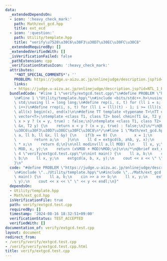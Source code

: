 ```yaml
---
data:
  _extendedDependsOn:
  - icon: ':heavy_check_mark:'
    path: Math/ext_gcd.hpp
    title: ext_ecd
  - icon: ':question:'
    path: Utility/template.hpp
    title: "verify\u7528\u30C6\u30F3\u30D7\u30EC\u30FC\u30C8"
  _extendedRequiredBy: []
  _extendedVerifiedWith: []
  _isVerificationFailed: false
  _pathExtension: cpp
  _verificationStatusIcon: ':heavy_check_mark:'
  attributes:
    '*NOT_SPECIAL_COMMENTS*': ''
    PROBLEM: https://judge.u-aizu.ac.jp/onlinejudge/description.jsp?id=NTL_1_E&lang=ja
    links:
    - https://judge.u-aizu.ac.jp/onlinejudge/description.jsp?id=NTL_1_E&lang=ja
  bundledCode: "#line 1 \"verify/extgcd.test.cpp\"\n#define PROBLEM \"https://judge.u-aizu.ac.jp/onlinejudge/description.jsp?id=NTL_1_E&lang=ja\"\
    \n#line 1 \"Utility/template.hpp\"\n#include <bits/stdc++.h>\nusing namespace\
    \ std;\nusing ll = long long;\n#define rep(i, s, t) for (ll i = s; i < (ll)(t);\
    \ i++)\n#define rrep(i, s, t) for (ll i = (ll)(t) - 1; i >= (ll)(s); i--)\n#define\
    \ all(x) begin(x), end(x)\n\n#define TT template <typename T>\nTT using vec =\
    \ vector<T>;\ntemplate <class T1, class T2> bool chmin(T1 &x, T2 y) {\n    return\
    \ x > y ? (x = y, true) : false;\n}\ntemplate <class T1, class T2> bool chmax(T1\
    \ &x, T2 y) {\n    return x < y ? (x = y, true) : false;\n}\n/*\n@brief verify\u7528\
    \u30C6\u30F3\u30D7\u30EC\u30FC\u30C8\n*/\n#line 1 \"Math/ext_gcd.hpp\"\nll extgcd(ll\
    \ a, ll b, ll &x, ll &y) {\n    if(b == 0) {\n        x = 1;\n        y = 0;\n\
    \        return a;\n    }\n\n    ll d = extgcd(b, a%b, y, x);\n    y -= a / b\
    \ * x;\n    return d;\n}\n\nll modinv(ll a,ll MOD) {\n    ll x, y;\n    extgcd(a,\
    \ MOD, x, y);\n    return (x%MOD + MOD)%MOD;\n}\n\n/*\n@brief ext_ecd\n*/\n#line\
    \ 4 \"verify/extgcd.test.cpp\"\n\nint main() {\n    ll a, b;\n    cin >> a >>\
    \ b;\n    ll x, y;\n    extgcd(a, b, x, y);\n    cout << x << \" \" << y << endl;\n\
    }\n"
  code: "#define PROBLEM \"https://judge.u-aizu.ac.jp/onlinejudge/description.jsp?id=NTL_1_E&lang=ja\"\
    \n#include \"../Utility/template.hpp\"\n#include \"../Math/ext_gcd.hpp\"\n\nint\
    \ main() {\n    ll a, b;\n    cin >> a >> b;\n    ll x, y;\n    extgcd(a, b, x,\
    \ y);\n    cout << x << \" \" << y << endl;\n}"
  dependsOn:
  - Utility/template.hpp
  - Math/ext_gcd.hpp
  isVerificationFile: true
  path: verify/extgcd.test.cpp
  requiredBy: []
  timestamp: '2024-08-16 18:32:51+09:00'
  verificationStatus: TEST_ACCEPTED
  verifiedWith: []
documentation_of: verify/extgcd.test.cpp
layout: document
redirect_from:
- /verify/verify/extgcd.test.cpp
- /verify/verify/extgcd.test.cpp.html
title: verify/extgcd.test.cpp
---
```

